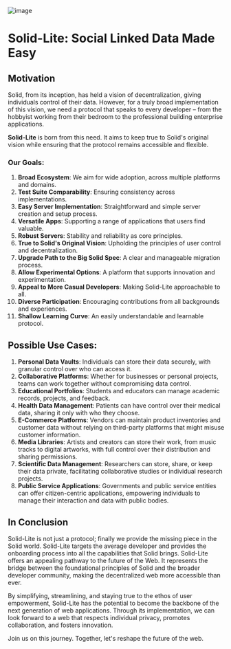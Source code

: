![image](https://github.com/solid-lite/draft-spec/assets/65864/f1df82b2-9379-4a21-b303-94159860f01f)

# Solid-Lite: Social Linked Data Made Easy

## **Motivation**

Solid, from its inception, has held a vision of decentralization, giving individuals control of their data. However, for a truly broad implementation of this vision, we need a protocol that speaks to every developer – from the hobbyist working from their bedroom to the professional building enterprise applications.

**Solid-Lite** is born from this need. It aims to keep true to Solid's original vision while ensuring that the protocol remains accessible and flexible.

### **Our Goals**:

1. **Broad Ecosystem**: We aim for wide adoption, across multiple platforms and domains.
2. **Test Suite Comparability**: Ensuring consistency across implementations.
3. **Easy Server Implementation**: Straightforward and simple server creation and setup process.
4. **Versatile Apps**: Supporting a range of applications that users find valuable.
5. **Robust Servers**: Stability and reliability as core principles.
6. **True to Solid's Original Vision**: Upholding the principles of user control and decentralization.
7. **Upgrade Path to the Big Solid Spec**: A clear and manageable migration process.
8. **Allow Experimental Options**: A platform that supports innovation and experimentation.
9. **Appeal to More Casual Developers**: Making Solid-Lite approachable to all.
10. **Diverse Participation**: Encouraging contributions from all backgrounds and experiences.
11. **Shallow Learning Curve**: An easily understandable and learnable protocol.

## **Possible Use Cases**:

1. **Personal Data Vaults**: Individuals can store their data securely, with granular control over who can access it.
2. **Collaborative Platforms**: Whether for businesses or personal projects, teams can work together without compromising data control.
3. **Educational Portfolios**: Students and educators can manage academic records, projects, and feedback.
4. **Health Data Management**: Patients can have control over their medical data, sharing it only with who they choose.
5. **E-Commerce Platforms**: Vendors can maintain product inventories and customer data without relying on third-party platforms that might misuse customer information.
6. **Media Libraries**: Artists and creators can store their work, from music tracks to digital artworks, with full control over their distribution and sharing permissions.
7. **Scientific Data Management**: Researchers can store, share, or keep their data private, facilitating collaborative studies or individual research projects.
8. **Public Service Applications**: Governments and public service entities can offer citizen-centric applications, empowering individuals to manage their interaction and data with public bodies.

## **In Conclusion**

Solid-Lite is not just a protocol; finally we provide the missing piece in the Solid world. Solid-Lite targets the average developer and provides the onboarding process into all the capabilities that Solid brings. Solid-Lite offers an appealing pathway to the future of the Web. It represents the bridge between the foundational principles of Solid and the broader developer community, making the decentralized web more accessible than ever.

By simplifying, streamlining, and staying true to the ethos of user empowerment, Solid-Lite has the potential to become the backbone of the next generation of web applications. Through its implementation, we can look forward to a web that respects individual privacy, promotes collaboration, and fosters innovation.

Join us on this journey. Together, let's reshape the future of the web.
